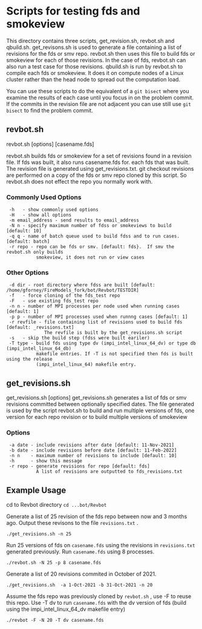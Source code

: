 # Scripts for testing fds and smokeview

This directory contains three scripts, get_revision.sh, revbot.sh and qbuild.sh. get_revisons.sh is used to generate a file 
containing a list of revisions for the fds or smv repo.  revbot.sh then uses this file to build fds or smokeview for each of those
revisions.  In the case of fds, revbot.sh can also run a test case for those revisions.   qbuild.sh is run by revbot.sh to compile each fds or smokeview.
It does it on compute nodes of a Linux cluster rather than the head node to spread out the computation load.

You can use these scripts to do the equivalent of a ```git bisect```
where you examine the results of each case until you focus in on the problem commit.  If the commits in the revision file are not adjacent you can
use still use `git bisect` to find the problem commit.

## revbot.sh 

revbot.sh [options] [casename.fds]

revbot.sh builds fds or smokeview for a set of revisions found in
a revision file. If fds was built, it also runs casename.fds for.
each fds that was built. The revision file is generated using
get_revisions.txt. git checkout revisions are performed on a
copy of the fds or smv repo cloned by this script.  So revbot.sh
does not effect the repo you normally work with.

### Commonly Used Options

```
 -h   - show commonly used options
 -H   - show all options
 -m email_address - send results to email_address
 -N n - specify maximum number of fdss or smokeviews to build [default: 10]
 -q q - name of batch queue used to build fdss and to run cases. [default: batch]
 -r repo - repo can be fds or smv. [default: fds}.  If smv the revbot.sh only builds
           smokeview, it does not run or view cases
```

### Other Options

```
 -d dir - root directory where fdss are built [default: /home/gforney/FireModels_fork/bot/Revbot/TESTDIR]
 -f   - force cloning of the fds_test repo
 -F   - use existing fds_test repo
 -n n - number of MPI processes per node used when running cases [default: 1]
 -p p - number of MPI processes used when runnng cases [default: 1]
 -r revfile - file containing list of revisions used to build fds [default: _revisions.txt]
              The revfile is built by the get_revisions.sh script
 -s   - skip the build step (fdss were built eariler)
 -T type - build fds using type dv (impi_intel_linux_64_dv) or type db (impi_intel_linux_64_db)
           makefile entries. If -T is not specified then fds is built using the release
           (impi_intel_linux_64) makefile entry.
```

## get_revisions.sh

get_revisions.sh [options]
get_revisions.sh generates a list of fds or smv revisions
committed between optionally specified dates.  The file
generated is used by the script revbot.sh to build and run
multiple versions of fds, one version for each repo
revision or to build multiple versions of smokeview


### Options

```
 -a date - include revisions after date [default: 11-Nov-2021]
 -b date - include revisions before date [default: 11-Feb-2022]
 -n n    - maximum number of revisions to include [default: 10]
 -h      - show this message
 -r repo - generate revisions for repo [default: fds]
           A list of revisions are outputted to fds_revisions.txt
 ```
 
 ## Example Usage
 
 cd to Revbot directory
```cd ...bot/Revbot```

Generate a list of 25 revision of the fds repo between now and 3 months ago. Output these revisons to the file ```revisions.txt``` .

``` ./get_revisions.sh -n 25 ```

Run 25 versions of fds on ```casename.fds``` using the revisions in ```revisions.txt```  generated previously.  Run ```casename.fds``` using 8 processes.

```./revbot.sh -N 25 -p 8 casename.fds```
 
 Generate a list of 20 revisions commited in October of 2021.  

``` ./get_revisions.sh  -a 1-Oct-2021 -b 31-Oct-2021 -n 20 ```

Assume the fds repo was previously cloned by ```revbot.sh``` , use -F to reuse this repo. Use -T dv to run ```casename.fds``` with the dv version of fds
(build using the impi_intel_linux_64_dv makefile entry)

```./revbot -F -N 20 -T dv casename.fds```
